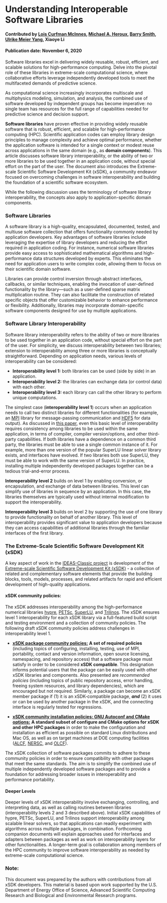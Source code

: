 # Understanding Interoperable Software Libraries
#### Contributed by [Lois Curfman McInnes](https://github.com/curfman), [Michael A. Heroux](https://github.com/maherou), [Barry Smith](https://github.com/BarrySmith), [Ulrike Meier Yang](https://github.com/ulrikeyang), Xiaoye Li
#### Publication date: November 6, 2020

<!-- deck start -->
Software libraries excel in delivering widely reusable, robust, efficient, and scalable solutions for high-performance computing. 
Delve into the pivotal role of these libraries in extreme-scale computational science, where collaborative efforts leverage independently developed tools to meet the multifaceted demands of predictive science.
<!-- deck end -->

As computational science increasingly incorporates multiscale and multiphysics modeling, simulation, and analysis, the combined use of software developed by independent groups has become imperative: no single team has resources for the full range of capabilities needed for predictive science and decision support.

**Software libraries** have proven effective in providing widely reusable software that is robust, efficient, and scalable for high-performance computing (HPC). 
Scientific application codes can employ library design principles to manage complexity and achieve optimal performance, whether the application software is intended for a single context or modest reuse across applications in the same domain (e.g., as **domain components**). 
This article discusses software library interoperability, or the ability of two or more libraries to be used together in an application code, without special effort on the part of the user. The document also introduces the Extreme-scale Scientific Software Development Kit (xSDK), a community endeavor focused on overcoming challenges in software interoperability and building the foundation of a scientific software ecosystem.

While the following discussion uses the terminology of software library interoperability, the concepts also apply to application-specific domain components.


### Software Libraries
A software library is a high-quality, encapsulated, documented, tested, and multiuse software collection that offers functionality commonly needed by application developers. 
Key advantages of software libraries include leveraging the expertise of library developers and reducing the effort required in application coding. 
For instance, numerical software libraries provide easy access to sophisticated mathematical algorithms and high-performance data structures developed by experts. 
This eliminates the need for application users to write complex code, allowing them to focus on their scientific domain software.

Libraries can provide control inversion through abstract interfaces, callbacks, or similar techniques, enabling the invocation of user-defined functionality by the library—such as a user-defined sparse matrix multiplication routine. 
They can also facilitate the construction of related specific objects that offer customizable behavior to enhance performance or flexibility. 
Additionally, libraries may incorporate domain-specific software components designed for use by multiple applications.

### Software Library Interoperability
Software library interoperability refers to the ability of two or more libraries to be used together in an application code, without special effort on the part of the user. 
For simplicity, we discuss interoperability between two libraries; extension to interoperability among three or more libraries is conceptually straightforward. 
Depending on application needs, various levels of interoperability can be considered:
  * **Interoperability level 1:** both libraries can be used (side by side) in an application.
  * **Interoperability level 2:** the libraries can exchange data (or control data) with each other.
  * **Interoperability level 3:** each library can call the other library to perform unique computations.

The simplest case (**interoperability level 1**) occurs when an application needs to call two distinct libraries for different functionalities (for example, an [MPI](https://www.mpi-forum.org/) library for message-passing
communication and [HDF5](https://www.hdfgroup.org/solutions/hdf5/) for data output). 
As discussed in [this paper](https://figshare.com/articles/Package_Management_Practices_Essential_for_Interoperability_Lessons_Learned_and_Strategies_Developed_for_FASTMath/789055), even this basic level of interoperability requires consistency among libraries to be used within the same application, in terms of compiler, compiler version/options, and other third-party capabilities. 
If both libraries have a dependence on a common third party, the libraries must be able to use a single common instance of it. 
For example, more than one version of the popular SuperLU linear solver library exists, and interfaces have evolved. 
If two libraries both use SuperLU, they must be able to work with the same version of SuperLU. 
In practice, installing multiple independently developed packages together can be a tedious trial-and-error process.

**Interoperability level 2** builds on level 1 by enabling conversion, or encapsulation, and exchange of data between libraries. 
This level can simplify use of libraries in sequence by an application.
In this case, the libraries themselves are typically used without internal modification to support the interoperability.

**Interoperability level 3** builds on level 2 by supporting the use of one library to provide functionality on behalf of another library. 
This level of interoperability provides significant value to application developers because they can access capabilities of additional libraries through the familiar interfaces of the first library.

### The Extreme-Scale Scientific Software Development Kit (xSDK)

<!-- <p align="left">
<img align="right" src="https://i.ibb.co/C9h43tR/Screen-Shot-2020-07-10-at-10-34-30-AM.png">
-->

A key aspect of work in the [IDEAS-Classic project](https://ideas-productivity.org/activities/ideas-classic/) is development of the [Extreme-scale Scientific Software Development Kit (xSDK)](http://xsdk.info/) - a collection of related and complementary software elements that provide the building blocks, tools, models, processes, and related artifacts for rapid and efficient development of high-quality applications.

#### xSDK community policies:
The xSDK addresses interoperability among the high-performance numerical libraries [hypre](https://computing.llnl.gov/projects/hypre-scalable-linear-solvers-multigrid-methods), [PETSc](https://www.mcs.anl.gov/petsc/), [SuperLU](crd.lbl.gov/%7Exiaoye/SuperLU/), and [Trilinos](https://trilinos.github.io/). 
The xSDK ensures level 1 interoperability for each xSDK library via a full-featured build script and testing environment and a collection of community policies. The following draft xSDK community policies address challenges in interoperability level 1.

 * **[xSDK package community policies:](https://figshare.com/articles/xSDK_Community_Package_Policies/4495136)** **A set of required policies** (including topics of configuring, installing, testing, use of MPI, portability, contact and version information, open source licensing, namespacing, and repository access) that a software package must satisfy in order to be considered **xSDK compatible**.
This designation informs potential users that the package can be easily used with other xSDK libraries and components.
Also presented are *recommended policies* (including topics of public repository access, error handling, freeing system resources, and library dependencies), which are encouraged but not required.
Similarly, a package can become an xSDK member package if (1) it is an xSDK-compatible package, ***and*** (2) it uses or can be used by another package in the xSDK, and the connecting interface is regularly tested for regressions.

 * **[xSDK community installation policies: GNU Autoconf and CMake options:](https://figshare.com/articles/xSDK_Community_Installation_Policies_GNU_Autoconf_and_CMake_Options/4495133)** **A standard subset of configure and CMake options for xSDK and other HPC packages** in order to make the configuration and installation as efficient as possible on standard Linux distributions and Mac OS, as well as on target machines at DOE computing facilities ([ALCF](https://www.alcf.anl.gov/), [NERSC](https://www.nersc.gov/), and [OLCF](https://www.olcf.ornl.gov/)).

The xSDK collection of software packages commits to adhere to these community policies in order to ensure compatibility with other packages that meet the same standards. 
The aim is to simplify the combined use of multiple independently developed software packages and to provide a foundation for addressing broader issues in interoperability and performance portability.

#### Deeper Levels
Deeper levels of xSDK interoperability involve exchanging, controlling, and interpreting data, as well as calling routines between libraries (interoperability levels 2 and 3 described above). 
Initial xSDK capabilities of hypre, PETSc, SuperLU, and Trilinos support interoperability among scalable linear solvers, so that applications can readily experiment with algorithms across multiple packages, in combination.
Forthcoming companion documents will explain approaches used for interfaces and adapters between packages as well as work on interoperability layers for other functionalities. 
A longer-term goal is collaboration among members of the HPC community to improve software interoperability as needed by extreme-scale computational science.

### Note: 
This document was prepared by the authors with contributions from all xSDK developers. This material is based upon work supported by the U.S. Department of Energy Office of Science, Advanced Scientific Computing Research and Biological and Environmental Research programs.

<!---
Publish: yes
Pinned: yes
Track: how to
Topics: Software Interoperability
--->
